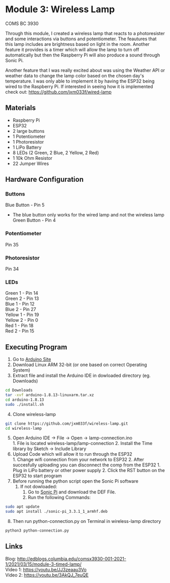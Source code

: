 # Module 3: Wireless Lamp
COMS BC 3930

Through this module, I created a wireless lamp that reacts to a photoresister and some interactions via buttons and potentiometer. The feautures that this lamp includes are brightness based on light in the room. Another feature it provides is a timer which will allow the lamp to turn off automatically but then the Raspberry Pi will also produce a sound through Sonic Pi.

Another feature that I was really excited about was using the Weather API or weather data to change the lamp color based on the chosen day's temperature. I was only able to implement it by having the ESP32 being wired to the Raspberry Pi. If interested in seeing how it is implemented check out: https://github.com/jxm033f/wired-lamp

## Materials
- Raspberry Pi
- ESP32
- 2 large buttons
- 1 Potentiometer
- 1 Photoresistor
- 1 LiPo Battery
- 8 LEDs (2 Green, 2 Blue, 2 Yellow, 2 Red)
- 1 10k Ohm Resistor
- 22 Jumper Wires

## Hardware Configuration
### Buttons
Blue Button - Pin 5 <br />
* The blue button only works for the wired lamp and not the wireless lamp <br />
Green Button - Pin 4 <br />

### Potentiometer
Pin 35

### Photoresistor
Pin 34

### LEDs
Green 1 - Pin 14 <br />
Green 2 - Pin 13 <br />
Blue 1 - Pin 12 <br />
Blue 2 - Pin 27 <br />
Yellow 1 - Pin 19 <br />
Yellow 2 - Pin 0 <br />
Red 1 - Pin 18 <br />
Red 2 - Pin 15 <br />

## Executing Program
1. Go to [Arduino Site](https://www.arduino.cc/en/software)
2. Download Linux ARM 32-bit (or one based on correct Operating System)
3. Extract file and install the Arduino IDE in dowloaded directory (eg. Downloads)
```bash
cd Downloads
tar -xvf arduino-1.8.13-linuxarm.tar.xz
cd arduino-1.8.13
sudo ./install.sh
```
4. Clone wireless-lamp
```bash
git clone https://github.com/jxm033f/wireless-lamp.git
cd wireless-lamp
```
5. Open Arduino IDE -> File -> Open -> lamp-connection.ino <br />
        1. File is located wireless-lamp/lamp-connection
	2. Install the Time library by Sketch -> Include Library <br />
6. Upload Code which will allow it to run through the ESP32 <br />
        1. Change wifi connection from your network to ESP32
        2. After succesfully uploading you can disconnect the comp from the ESP32
		1. Plug in LiPo battery or other power supply
		2. Click the RST button on the ESP32 to start program
7. Before running the python script open the Sonic Pi software
	1. If not dowloaded:
		1. Go to [Sonic Pi](https://sonic-pi.net/#rp) and download the DEF File.
		2. Run the following Commands:
```bash
sudo apt update
sudo apt install ./sonic-pi_3.3.1_1_armhf.deb
```
8. Then run python-connection.py on Terminal in wireless-lamp directory
```bash
python3 python-connection.py
```

## Links
Blog: http://edblogs.columbia.edu/comsx3930-001-2021-1/2021/03/15/module-3-timed-lamp/ <br />
Video 1: https://youtu.be/JJ3zeaau3Vo <br />
Video 2: https://youtu.be/3AkQJ_7euQE <br />
